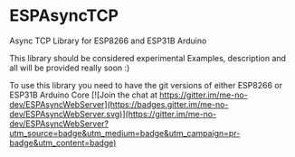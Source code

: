 # ESPAsyncTCP
Async TCP Library for ESP8266 and ESP31B Arduino

This library should be considered experimental
Examples, description and all will be provided really soon :)

To use this library you need to have the git versions of either ESP8266 or ESP31B Arduino Core
[![Join the chat at https://gitter.im/me-no-dev/ESPAsyncWebServer](https://badges.gitter.im/me-no-dev/ESPAsyncWebServer.svg)](https://gitter.im/me-no-dev/ESPAsyncWebServer?utm_source=badge&utm_medium=badge&utm_campaign=pr-badge&utm_content=badge)
